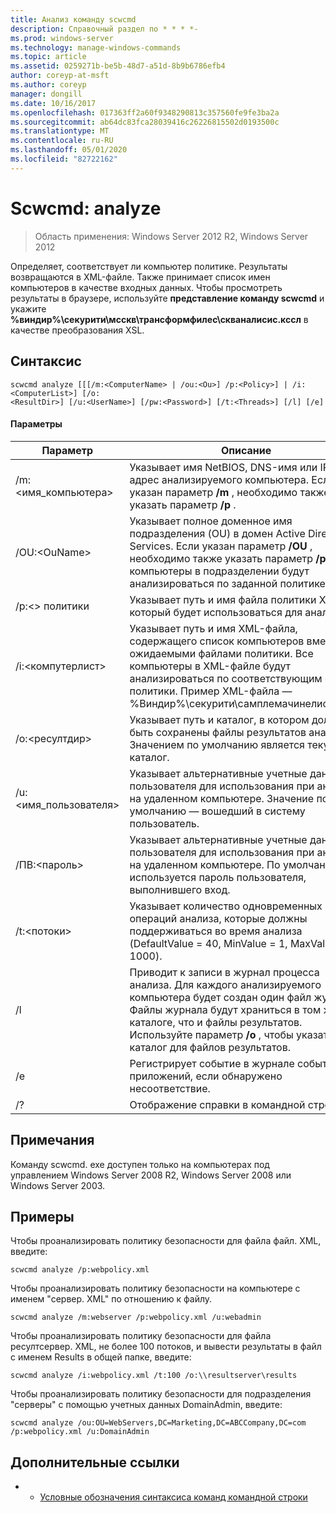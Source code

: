 ```yaml
---
title: Анализ команду scwcmd
description: Справочный раздел по * * * *-
ms.prod: windows-server
ms.technology: manage-windows-commands
ms.topic: article
ms.assetid: 0259271b-be5b-48d7-a51d-8b9b6786efb4
author: coreyp-at-msft
ms.author: coreyp
manager: dongill
ms.date: 10/16/2017
ms.openlocfilehash: 017363ff2a60f9348290813c357560fe9fe3ba2a
ms.sourcegitcommit: ab64dc83fca28039416c26226815502d0193500c
ms.translationtype: MT
ms.contentlocale: ru-RU
ms.lasthandoff: 05/01/2020
ms.locfileid: "82722162"
---
```

# <a name="scwcmd-analyze"></a>Scwcmd: analyze

> Область применения: Windows Server 2012 R2, Windows Server 2012

Определяет, соответствует ли компьютер политике. Результаты возвращаются в XML-файле. Также принимает список имен компьютеров в качестве входных данных. Чтобы просмотреть результаты в браузере, используйте **представление команду scwcmd** и укажите **%виндир%\секурити\мсскв\трансформфилес\скваналисис.кссл** в качестве преобразования XSL.

## <a name="syntax"></a>Синтаксис

```
scwcmd analyze [[[/m:<ComputerName> | /ou:<Ou>] /p:<Policy>] | /i:<ComputerList>] [/o:
<ResultDir>] [/u:<UserName>] [/pw:<Password>] [/t:<Threads>] [/l] [/e]
```

#### <a name="parameters"></a>Параметры

|Параметр|Описание|
|---------|-----------|
|/m:\<имя_компьютера>|Указывает имя NetBIOS, DNS-имя или IP-адрес анализируемого компьютера. Если указан параметр **/m** , необходимо также указать параметр **/p** .|
|/OU:\<OuName>|Указывает полное доменное имя подразделения (OU) в домен Active Directory Services. Если указан параметр **/OU** , необходимо также указать параметр **/p** . Все компьютеры в подразделении будут анализироваться по заданной политике.|
|/p:\<> политики|Указывает путь и имя файла политики XML, который будет использоваться для анализа.|
|/i:\<компутерлист>|Указывает путь и имя XML-файла, содержащего список компьютеров вместе с ожидаемыми файлами политики. Все компьютеры в XML-файле будут анализироваться по соответствующим файлам политики. Пример XML-файла —%Виндир%\секурити\самплемачинелист.ксмл.|
|/o:\<ресултдир>|Указывает путь и каталог, в котором должны быть сохранены файлы результатов анализа. Значением по умолчанию является текущий каталог.|
|/u:\<имя_пользователя>|Указывает альтернативные учетные данные пользователя для использования при анализе на удаленном компьютере. Значение по умолчанию — вошедший в систему пользователь.|
|/ПВ:\<пароль>|Указывает альтернативные учетные данные пользователя для использования при анализе на удаленном компьютере. По умолчанию используется пароль пользователя, выполнившего вход.|
|/t:\<потоки>|Указывает количество одновременных операций анализа, которые должны поддерживаться во время анализа (DefaultValue = 40, MinValue = 1, MaxValue = 1000).|
|/l|Приводит к записи в журнал процесса анализа. Для каждого анализируемого компьютера будет создан один файл журнала. Файлы журнала будут храниться в том же каталоге, что и файлы результатов. Используйте параметр **/o** , чтобы указать каталог для файлов результатов.|
|/e|Регистрирует событие в журнале событий приложений, если обнаружено несоответствие.|
|/?|Отображение справки в командной строке.|

## <a name="remarks"></a>Примечания

Команду scwcmd. exe доступен только на компьютерах под управлением Windows Server 2008 R2, Windows Server 2008 или Windows Server 2003.

## <a name="examples"></a>Примеры

Чтобы проанализировать политику безопасности для файла файл. XML, введите:
```
scwcmd analyze /p:webpolicy.xml

```
Чтобы проанализировать политику безопасности на компьютере с именем "сервер. XML" по отношению к файлу.
```
scwcmd analyze /m:webserver /p:webpolicy.xml /u:webadmin

```
Чтобы проанализировать политику безопасности для файла ресултсервер. XML, не более 100 потоков, и вывести результаты в файл с именем Results в общей папке, введите:
```
scwcmd analyze /i:webpolicy.xml /t:100 /o:\\resultserver\results

```
Чтобы проанализировать политику безопасности для подразделения "серверы" с помощью учетных данных DomainAdmin, введите:
```
scwcmd analyze /ou:OU=WebServers,DC=Marketing,DC=ABCCompany,DC=com /p:webpolicy.xml /u:DomainAdmin
```

## <a name="additional-references"></a>Дополнительные ссылки

-   - [Условные обозначения синтаксиса команд командной строки](command-line-syntax-key.md)